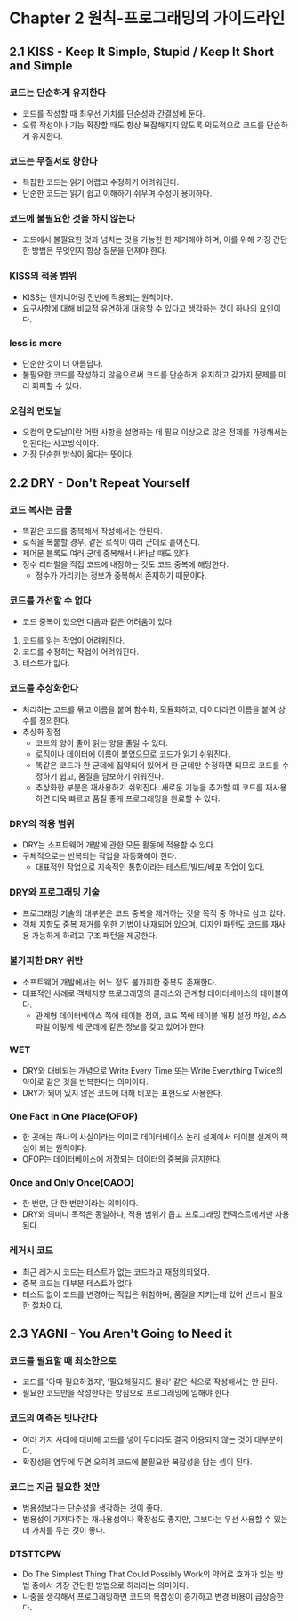 # Chapter 2 원칙-프로그래밍의 가이드라인

## 2.1 KISS - Keep It Simple, Stupid / Keep It Short and Simple

### 코드는 단순하게 유지한다

- 코드를 작성할 때 최우선 가치를 단순성과 간결성에 둔다.
- 오류 작성이나 기능 확장할 때도 항상 복잡해지지 않도록 의도적으로 코드를 단순하게 유지한다.

### 코드는 무질서로 향한다

- 복잡한 코드는 읽기 어렵고 수정하기 어려워진다.
- 단순한 코드는 읽기 쉽고 이해하기 쉬우며 수정이 용이하다.

### 코드에 불필요한 것을 하지 않는다

- 코드에서 불필요한 것과 넘치는 것을 가능한 한 제거해야 하며, 이를 위해 가장 간단한 방법은 무엇인지 항상 질문을 던져야 한다.

### KISS의 적용 범위

- KISS는 엔지니어링 전반에 적용되는 원칙이다.
- 요구사항에 대해 비교적 유연하게 대응할 수 있다고 생각하는 것이 하나의 요인이다.

### less is more

- 단순한 것이 더 아름답다.
- 불필요한 코드를 작성하지 않음으로써 코드를 단순하게 유지하고 갖가지 문제를 미리 회피할 수 있다.

### 오컴의 면도날

- 오컴의 면도날이란 어떤 사항을 설명하는 데 필요 이상으로 많은 전제를 가정해서는 안된다는 사고방식이다.
- 가장 단순한 방식이 옳다는 뜻이다.

## 2.2 DRY - Don't Repeat Yourself

### 코드 복사는 금물

- 똑같은 코드를 중복해서 작성해서는 안된다.
- 로직을 복붙할 경우, 같은 로직이 여러 군데로 흩어진다.
- 제어문 블록도 여러 군데 중복해서 나타날 때도 있다.
- 정수 리터럴을 직접 코드에 내장하는 것도 코드 중복에 해당한다.
  - 정수가 가리키는 정보가 중복해서 존재하기 때문이다.

### 코드를 개선할 수 없다

- 코드 중복이 있으면 다음과 같은 어려움이 있다.

1. 코드를 읽는 작업이 어려워진다.
2. 코드를 수정하는 작업이 어려워진다.
3. 테스트가 없다.

### 코드를 추상화한다

- 처리하는 코드를 묶고 이름을 붙여 함수화, 모듈화하고, 데이터라면 이름을 붙여 상수를 정의한다.
- 추상화 장점
  - 코드의 양이 줄어 읽는 양을 줄일 수 있다.
  - 로직이나 데이터에 이름이 붙었으므로 코드가 읽기 쉬워진다.
  - 똑같은 코드가 한 군데에 집약되어 있어서 한 군데만 수정하면 되므로 코드를 수정하기 쉽고, 품질을 담보하기 쉬워진다.
  - 추상화한 부분은 재사용하기 쉬워진다. 새로운 기능을 추가할 때 코드를 재사용하면 더욱 빠르고 품질 좋게 프로그래밍을 완료할 수 있다.

### DRY의 적용 범위

- DRY는 소프트웨어 개발에 관한 모든 활동에 적용할 수 있다.
- 구체적으로는 반복되는 작업을 자동화해야 한다.
  - 대표적인 작업으로 지속적인 통합이라는 테스트/빌드/배포 작업이 있다.

### DRY와 프로그래밍 기술

- 프로그래밍 기술의 대부분은 코드 중복을 제거하는 것을 목적 중 하나로 삼고 있다.
- 객체 지향도 중복 제거를 위한 기법이 내재되어 있으며, 디자인 패턴도 코드를 재사용 가능하게 하려고 구조 패턴을 제공한다.

### 불가피한 DRY 위반

- 소프트웨어 개발에서는 어느 정도 불가피한 중복도 존재한다.
- 대표적인 사례로 객체지향 프로그래밍의 클래스와 관계형 데이터베이스의 테이블이다.
  - 관계형 데이터베이스 쪽에 테이블 정의, 코드 쪽에 테이블 매핑 설정 파일, 소스 파일 이렇게 세 군데에 같은 정보를 갖고 있어야 한다.

### WET

- DRY와 대비되는 개념으로 Write Every Time 또는 Write Everything Twice의 약아로 같은 것을 반복한다는 의미이다.
- DRY가 되어 있지 않은 코드에 대해 비꼬는 표현으로 사용한다.

### One Fact in One Place(OFOP)

- 한 곳에는 하나의 사실이라는 의미로 데이터베이스 논리 설계에서 테이블 설계의 핵심이 되는 원칙이다.
- OFOP는 데이터베이스에 저장되는 데이터의 중복을 금지한다.

### Once and Only Once(OAOO)

- 한 번만, 단 한 번만이라는 의미이다.
- DRY와 의미나 목적은 동일하나, 적용 범위가 좁고 프로그래밍 컨덱스트에서만 사용된다.

### 레거시 코드

- 최근 레거시 코드는 테스트가 없는 코드라고 재정의되었다.
- 중복 코드는 대부분 테스트가 없다.
- 테스트 없이 코드를 변경하는 작업은 위험하며, 품질을 지키는데 있어 반드시 필요한 절차이다.

## 2.3 YAGNI - You Aren't Going to Need it

### 코드를 필요할 때 최소한으로

- 코드를 '아마 필요하겠지', '필요해질지도 몰라' 같은 식으로 작성해서는 안 된다.
- 필요한 코드만을 작성한다는 방침으로 프로그래밍에 임해야 한다.

### 코드의 예측은 빗나간다

- 여러 가지 사태에 대비해 코드를 넣어 두더라도 결국 이용되지 않는 것이 대부분이다.
- 확장성을 염두에 두면 오히려 코드에 불필요한 복잡성을 담는 셈이 된다.

### 코드는 지금 필요한 것만

- 범용성보다는 단순성을 생각하는 것이 좋다.
- 범용성이 가져다주는 재사용성이나 확장성도 좋지만, 그보다는 우선 사용할 수 있는 데 가치를 두는 것이 좋다.

### DTSTTCPW

- Do The Simplest Thing That Could Possibly Work의 약어로 효과가 있는 방법 중에서 가장 간단한 방법으로 하라라는 의미이다.
- 나중을 생각해서 프로그래밍하면 코드의 복잡성이 증가하고 변경 비용이 급상승한다.
